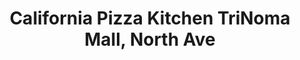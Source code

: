 ---
addr: ' TriNoma Mall, North Ave'
city: Quezon City
country: Philippines
description: TriNoma Mall, North Ave (btwn EDSA & Mindanao Ave) Bagong Pag-Asa Quezon
  City
id: 4c65158de0c4be9a9a2f8758
lat: 14.653950785572578
lng: 121.03449594462583
title: California Pizza Kitchen TriNoma Mall, North Ave
venue: California Pizza Kitchen
---